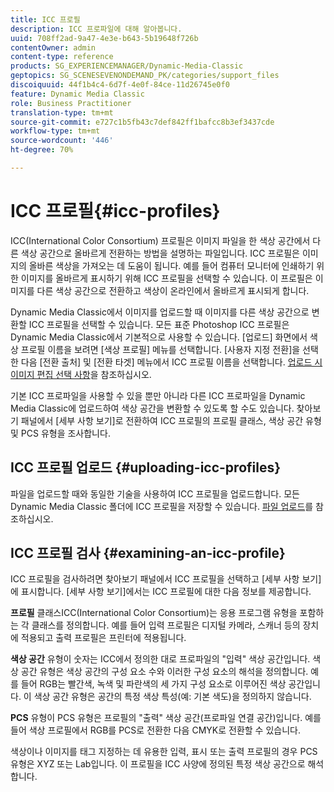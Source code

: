 ```yaml
---
title: ICC 프로필
description: ICC 프로파일에 대해 알아봅니다.
uuid: 708ff2ad-9a47-4e3e-b643-5b19648f726b
contentOwner: admin
content-type: reference
products: SG_EXPERIENCEMANAGER/Dynamic-Media-Classic
geptopics: SG_SCENESEVENONDEMAND_PK/categories/support_files
discoiquuid: 44f1b4c4-6d7f-4e0f-84ce-11d26745e0f0
feature: Dynamic Media Classic
role: Business Practitioner
translation-type: tm+mt
source-git-commit: e727c1b5fb43c7def842ff1bafcc8b3ef3437cde
workflow-type: tm+mt
source-wordcount: '446'
ht-degree: 70%

---
```



# ICC 프로필{#icc-profiles}

ICC(International Color Consortium) 프로필은 이미지 파일을 한 색상 공간에서 다른 색상 공간으로 올바르게 전환하는 방법을 설명하는 파일입니다. ICC 프로필은 이미지의 올바른 색상을 가져오는 데 도움이 됩니다. 예를 들어 컴퓨터 모니터에 인쇄하기 위한 이미지를 올바르게 표시하기 위해 ICC 프로필을 선택할 수 있습니다. 이 프로필은 이미지를 다른 색상 공간으로 전환하고 색상이 온라인에서 올바르게 표시되게 합니다.

Dynamic Media Classic에서 이미지를 업로드할 때 이미지를 다른 색상 공간으로 변환할 ICC 프로필을 선택할 수 있습니다. 모든 표준 Photoshop ICC 프로필은 Dynamic Media Classic에서 기본적으로 사용할 수 있습니다. [업로드] 화면에서 색상 프로필 이름을 보려면 [색상 프로필] 메뉴를 선택합니다. [사용자 지정 전환]을 선택한 다음 [전환 출처] 및 [전환 타겟] 메뉴에서 ICC 프로필 이름을 선택합니다. [업로드 시 이미지 편집 선택 사항](image-editing-options-upload.md#image-editing-options-at-upload)을 참조하십시오.

기본 ICC 프로파일을 사용할 수 있을 뿐만 아니라 다른 ICC 프로파일을 Dynamic Media Classic에 업로드하여 색상 공간을 변환할 수 있도록 할 수도 있습니다. 찾아보기 패널에서 [세부 사항 보기]로 전환하여 ICC 프로필의 프로필 클래스, 색상 공간 유형 및 PCS 유형을 조사합니다.

## ICC 프로필 업로드 {#uploading-icc-profiles}

파일을 업로드할 때와 동일한 기술을 사용하여 ICC 프로필을 업로드합니다. 모든 Dynamic Media Classic 폴더에 ICC 프로필을 저장할 수 있습니다. [파일 업로드](uploading-files.md#uploading_your_files)를 참조하십시오.

## ICC 프로필 검사  {#examining-an-icc-profile}

ICC 프로필을 검사하려면 찾아보기 패널에서 ICC 프로필을 선택하고 [세부 사항 보기]에 표시합니다. [세부 사항 보기]에서는 ICC 프로필에 대한 다음 정보를 제공합니다.

**프로필** 클래스ICC(International Color Consortium)는 응용 프로그램 유형을 포함하는 각 클래스를 정의합니다. 예를 들어 입력 프로필은 디지털 카메라, 스캐너 등의 장치에 적용되고 출력 프로필은 프린터에 적용됩니다.

**색상 공간** 유형이 숫자는 ICC에서 정의한 대로 프로파일의 &quot;입력&quot; 색상 공간입니다. 색상 공간 유형은 색상 공간의 구성 요소 수와 이러한 구성 요소의 해석을 정의합니다. 예를 들어 RGB는 빨간색, 녹색 및 파란색의 세 가지 구성 요소로 이루어진 색상 공간입니다. 이 색상 공간 유형은 공간의 특정 색상 특성(예: 기본 색도)을 정의하지 않습니다.

**PCS** 유형이 PCS 유형은 프로필의 &quot;출력&quot; 색상 공간(프로파일 연결 공간)입니다. 예를 들어 색상 프로필에서 RGB를 PCS로 전환한 다음 CMYK로 전환할 수 있습니다.

색상이나 이미지를 태그 지정하는 데 유용한 입력, 표시 또는 출력 프로필의 경우 PCS 유형은 XYZ 또는 Lab입니다. 이 프로필을 ICC 사양에 정의된 특정 색상 공간으로 해석합니다.
